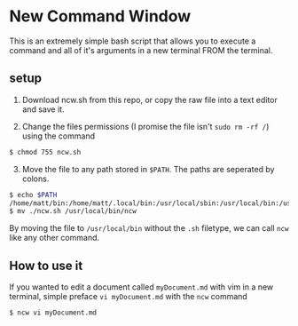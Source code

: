 # New Command Window

This is an extremely simple bash script that allows you to execute a command and all of it's arguments in a new terminal FROM the terminal.

## setup
1. Download ncw.sh from this repo, or copy the raw file into a text editor and save it.

2. Change the files permissions (I promise the file isn't `sudo rm -rf /`) using the command 
```Bash
$ chmod 755 ncw.sh
```
3. Move the file to any path stored in `$PATH`. The paths are seperated by colons.
```Bash
$ echo $PATH
/home/matt/bin:/home/matt/.local/bin:/usr/local/sbin:/usr/local/bin:/usr/sbin:/
$ mv ./ncw.sh /usr/local/bin/ncw
```
By moving the file to `/usr/local/bin` without the `.sh` filetype, we can call `ncw` like any other command.


## How to use it

If you wanted to edit a document called `myDocument.md` with vim in a new terminal, simple preface `vi myDocument.md` with the `ncw` command

```Bash
$ ncw vi myDocument.md
```

